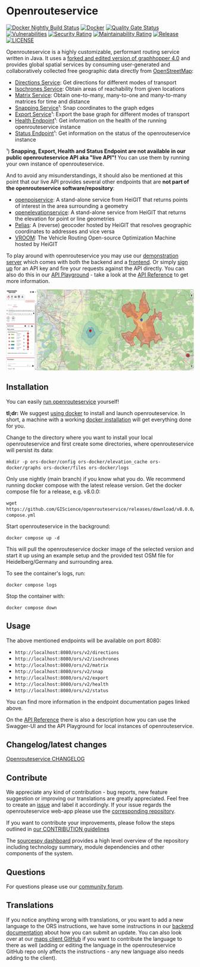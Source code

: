 # Openrouteservice

[![Docker Nightly Build Status](https://img.shields.io/github/actions/workflow/status/GIScience/openrouteservice/docker-nightly-image.yml)](https://github.com/GIScience/openrouteservice/actions/workflows/docker-nightly-image.yml)
[![Docker](https://img.shields.io/docker/cloud/build/heigit/openrouteservice?label=Docker&style=flat)](https://hub.docker.com/r/heigit/openrouteservice/builds)
[![Quality Gate Status](https://sonarcloud.io/api/project_badges/measure?project=GIScience_openrouteservice&metric=alert_status)](https://sonarcloud.io/summary/new_code?id=GIScience_openrouteservice)
[![Vulnerabilities](https://sonarcloud.io/api/project_badges/measure?project=GIScience_openrouteservice&metric=vulnerabilities)](https://sonarcloud.io/summary/new_code?id=GIScience_openrouteservice)
[![Security Rating](https://sonarcloud.io/api/project_badges/measure?project=GIScience_openrouteservice&metric=security_rating)](https://sonarcloud.io/summary/new_code?id=GIScience_openrouteservice)
[![Maintainability Rating](https://sonarcloud.io/api/project_badges/measure?project=GIScience_openrouteservice&metric=sqale_rating)](https://sonarcloud.io/summary/new_code?id=GIScience_openrouteservice)
[![Release](https://img.shields.io/github/v/release/GIScience/openrouteservice)](https://github.com/GIScience/openrouteservice/releases/latest)
[![LICENSE](https://img.shields.io/github/license/GIScience/openrouteservice)](LICENSE)

Openrouteservice is a highly customizable, performant routing service written in Java. 
It uses a [forked and edited version of graphhopper 4.0](https://github.com/GIScience/graphhopper) 
and provides global spatial services by consuming user-generated and collaboratively collected free geographic data directly from [OpenStreetMap](http://www.openstreetmap.org): 

* [Directions Service](https://giscience.github.io/openrouteservice/api-reference/endpoints/directions/): Get directions for different modes of transport
* [Isochrones Service](https://giscience.github.io/openrouteservice/api-reference/endpoints/isochrones/): Obtain areas of reachability from given locations
* [Matrix Service](https://giscience.github.io/openrouteservice/api-reference/endpoints/matrix/): Obtain one-to-many, many-to-one and many-to-many matrices for time and distance
* [Snapping Service](https://giscience.github.io/openrouteservice/api-reference/endpoints/snapping/)¹: Snap coordinates to the graph edges  
* [Export Service](https://giscience.github.io/openrouteservice/api-reference/endpoints/export/)¹: Export the base graph for different modes of transport
* [Health Endpoint](https://giscience.github.io/openrouteservice/api-reference/endpoints/health/)¹: Get information on the health of the running openrouteservice instance
* [Status Endpoint](https://giscience.github.io/openrouteservice/api-reference/endpoints/status/)¹: Get information on the status of the openrouteservice instance

¹) **Snapping, Export, Health and Status Endpoint are not available in our public openrouteservice API aka "live API"!** 
You can use them by running your own instance of openrouteservice.

And to avoid any misunderstandings, it should also be mentioned at this point that our live API provides several other endpoints 
that are **not part of the openrouteservice software/repository**:

* [openpoiservice](https://github.com/GIScience/openpoiservice): A stand-alone service from HeiGIT that returns points of interest in the area surrounding a geometry
* [openelevationservice](https://github.com/GIScience/openelevationservice): A stand-alone service from HeiGIT that returns the elevation for point or line geometries
* [Pelias](https://www.pelias.io): A (reverse) geocoder hosted by HeiGIT that resolves geographic coordinates to addresses and vice versa
* [VROOM](https://github.com/VROOM-Project/vroom): The Vehicle Routing Open-source Optimization Machine hosted by HeiGIT 

To play around with openrouteservice you may use our [demonstration server](https://maps.openrouteservice.org) which comes with both the backend and a [frontend](https://github.com/GIScience/ors-map-client). 
Or simply [sign up](https://openrouteservice.org/dev/#/signup) for an API key and fire your requests against the API directly.
You can also do this in our [API Playground](https://openrouteservice.org/dev/#/api-docs) - take a look at the [API Reference](https://giscience.github.io/openrouteservice/api-reference/) to get more information.

![map-client-isochrones](docs/public/map-client-isochrones.png)


## Installation

You can easily [run openrouteservice](https://giscience.github.io/openrouteservice/run-instance/) yourself! 

**tl;dr:** We suggest [using docker](https://giscience.github.io/openrouteservice/run-instance/running-with-docker) to install and launch openrouteservice. 
In short, a machine with a working [docker installation](https://www.digitalocean.com/community/tutorial_collections/how-to-install-and-use-docker) will get everything done for you. 

Change to the directory where you want to install your local openrouteservice and first create some directories, where openrouteservice will persist its data:
```shell
mkdir -p ors-docker/config ors-docker/elevation_cache ors-docker/graphs ors-docker/files ors-docker/logs
```

Only use nightly (main branch) if you know what you do. 
We recommend running docker compose with the latest release version. 
Get the docker compose file for a release, e.g. v8.0.0: 
```shell
wget https://github.com/GIScience/openrouteservice/releases/download/v8.0.0/docker-compose.yml
```

Start openrouteservice in the background:
```shell
docker compose up -d
```

This will pull the openrouteservice docker image of the selected version and start it up using an example setup
and the provided test OSM file for Heidelberg/Germany and surrounding area.

To see the container's logs, run:
```shell
docker compose logs 
```

Stop the container with:
```shell
docker compose down
```

## Usage

The above mentioned endpoints will be available on port 8080:

- `http://localhost:8080/ors/v2/directions`
- `http://localhost:8080/ors/v2/isochrones`
- `http://localhost:8080/ors/v2/matrix`
- `http://localhost:8080/ors/v2/snap`
- `http://localhost:8080/ors/v2/export`
- `http://localhost:8080/ors/v2/health`
- `http://localhost:8080/ors/v2/status`

You can find more information in the endpoint documentation pages linked above.

On the [API Reference](https://giscience.github.io/openrouteservice/api-reference/) there is also a description
how you can use the Swagger-UI and the API Playground for local instances of openrouteservice.


## Changelog/latest changes

[Openrouteservice CHANGELOG](https://github.com/GIScience/openrouteservice/blob/main/CHANGELOG.md)


## Contribute

We appreciate any kind of contribution - bug reports, new feature suggestion or improving our translations are greatly appreciated. Feel free to create an [issue](https://github.com/GIScience/openrouteservice/issues) and label it accordingly. If your issue regards the openrouteservice web-app please use the [corresponding repository](https://github.com/GIScience/ors-map-client/issues).

If you want to contribute your improvements, please follow the steps outlined in [our CONTRIBUTION guidelines](./CONTRIBUTE.md)

The [sourcespy dashboard](https://sourcespy.com/github/giscienceopenrouteservice/) provides a high level overview of the repository including technology summary, module dependencies and other components of the system.


## Questions

For questions please use our [community forum](https://ask.openrouteservice.org).


## Translations

If you notice anything wrong with translations, or you want to add a new language to the ORS instructions, we have some instructions in our [backend documentation](https://GIScience.github.io/openrouteservice/contributing/contributing-translations) about how you can submit an update. You can also look over at our [maps client GitHub](https://github.com/GIScience/ors-map-client/#add-language) if you want to contribute the language to there as well (adding or editing the language in the openrouteservice GitHub repo only affects the instructions - any new language also needs adding to the client).
